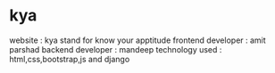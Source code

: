 # kya
website : kya stand for know your apptitude
frontend developer : amit parshad
backend developer :  mandeep
technology used : html,css,bootstrap,js and django
